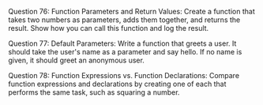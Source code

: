 
Question 76: Function Parameters and Return Values: Create a function that takes two numbers as parameters, adds them together, and returns the result. Show how you can call this function and log the result.

Question 77: Default Parameters: Write a function that greets a user. It should take the user's name as a parameter and say hello. If no name is given, it should greet an anonymous user.

Question 78: Function Expressions vs. Function Declarations: Compare function expressions and declarations by creating one of each that performs the same task, such as squaring a number.